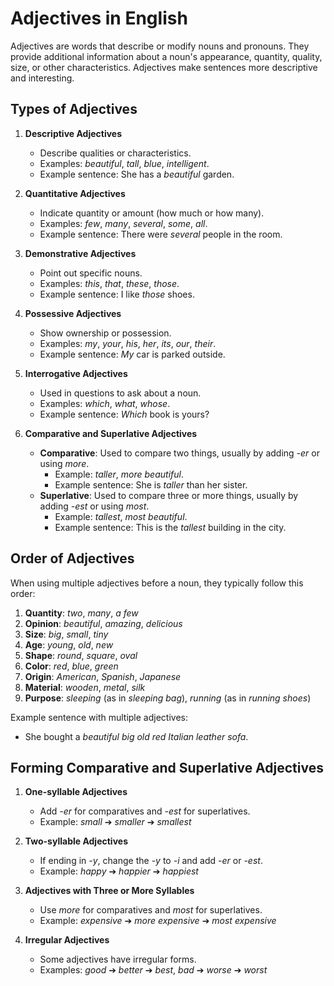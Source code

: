 # Adjectives in English

Adjectives are words that describe or modify nouns and pronouns. They provide additional information about a noun's appearance, quantity, quality, size, or other characteristics. Adjectives make sentences more descriptive and interesting.

## Types of Adjectives

1. **Descriptive Adjectives**
   - Describe qualities or characteristics.
   - Examples: *beautiful*, *tall*, *blue*, *intelligent*.
   - Example sentence: She has a *beautiful* garden.

2. **Quantitative Adjectives**
   - Indicate quantity or amount (how much or how many).
   - Examples: *few*, *many*, *several*, *some*, *all*.
   - Example sentence: There were *several* people in the room.

3. **Demonstrative Adjectives**
   - Point out specific nouns.
   - Examples: *this*, *that*, *these*, *those*.
   - Example sentence: I like *those* shoes.

4. **Possessive Adjectives**
   - Show ownership or possession.
   - Examples: *my*, *your*, *his*, *her*, *its*, *our*, *their*.
   - Example sentence: *My* car is parked outside.

5. **Interrogative Adjectives**
   - Used in questions to ask about a noun.
   - Examples: *which*, *what*, *whose*.
   - Example sentence: *Which* book is yours?

6. **Comparative and Superlative Adjectives**
   - **Comparative**: Used to compare two things, usually by adding *-er* or using *more*.
     - Example: *taller*, *more beautiful*.
     - Example sentence: She is *taller* than her sister.
   - **Superlative**: Used to compare three or more things, usually by adding *-est* or using *most*.
     - Example: *tallest*, *most beautiful*.
     - Example sentence: This is the *tallest* building in the city.

## Order of Adjectives

When using multiple adjectives before a noun, they typically follow this order:

1. **Quantity**: *two*, *many*, *a few*
2. **Opinion**: *beautiful*, *amazing*, *delicious*
3. **Size**: *big*, *small*, *tiny*
4. **Age**: *young*, *old*, *new*
5. **Shape**: *round*, *square*, *oval*
6. **Color**: *red*, *blue*, *green*
7. **Origin**: *American*, *Spanish*, *Japanese*
8. **Material**: *wooden*, *metal*, *silk*
9. **Purpose**: *sleeping* (as in *sleeping bag*), *running* (as in *running shoes*)

Example sentence with multiple adjectives: 
- She bought a *beautiful big old red Italian leather sofa*.

## Forming Comparative and Superlative Adjectives

1. **One-syllable Adjectives**
   - Add *-er* for comparatives and *-est* for superlatives.
   - Example: *small* ➔ *smaller* ➔ *smallest*

2. **Two-syllable Adjectives**
   - If ending in *-y*, change the *-y* to *-i* and add *-er* or *-est*.
   - Example: *happy* ➔ *happier* ➔ *happiest*

3. **Adjectives with Three or More Syllables**
   - Use *more* for comparatives and *most* for superlatives.
   - Example: *expensive* ➔ *more expensive* ➔ *most expensive*

4. **Irregular Adjectives**
   - Some adjectives have irregular forms.
   - Examples: *good* ➔ *better* ➔ *best*, *bad* ➔ *worse* ➔ *worst*